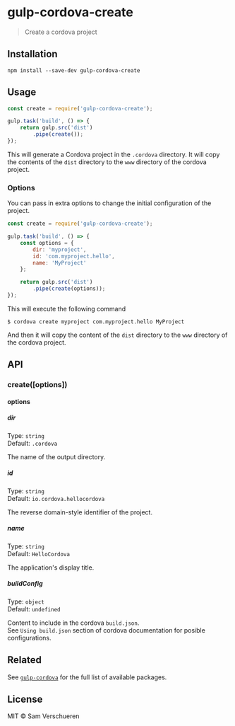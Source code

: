 # gulp-cordova-create

> Create a cordova project


## Installation

```
npm install --save-dev gulp-cordova-create
```


## Usage

```js
const create = require('gulp-cordova-create');

gulp.task('build', () => {
    return gulp.src('dist')
        .pipe(create());
});
```

This will generate a Cordova project in the `.cordova` directory. It will copy the contents of the `dist` directory
to the `www` directory of the cordova project.

### Options

You can pass in extra options to change the initial configuration of the project.

```js
const create = require('gulp-cordova-create');

gulp.task('build', () => {
    const options = {
        dir: 'myproject',
        id: 'com.myproject.hello',
        name: 'MyProject'
    };

    return gulp.src('dist')
        .pipe(create(options));
});
```

This will execute the following command

```
$ cordova create myproject com.myproject.hello MyProject
```

And then it will copy the content of the `dist` directory to the `www` directory of the cordova project.


## API

### create([options])

#### options

##### dir

Type: `string`<br>
Default: `.cordova`

The name of the output directory.

##### id

Type: `string`<br>
Default: `io.cordova.hellocordova`

The reverse domain-style identifier of the project.

##### name

Type: `string`<br>
Default: `HelloCordova`

The application's display title.

##### buildConfig

Type: `object`<br>
Default: `undefined`

Content to include in the cordova `build.json`. <br>
See `Using build.json` section of cordova documentation for posible configurations.



## Related

See [`gulp-cordova`](https://github.com/SamVerschueren/gulp-cordova) for the full list of available packages.


## License

MIT © Sam Verschueren
